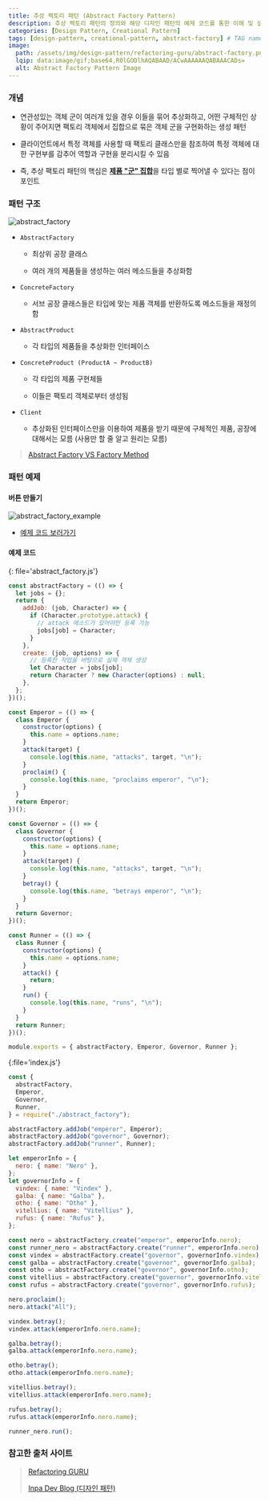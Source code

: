 ```yaml
---
title: 추상 팩토리 패턴 (Abstract Factory Pattern)
description: 추상 팩토리 패턴의 정의와 해당 디자인 패턴의 예제 코드를 통한 이해 및 설명 정리
categories: [Design Pattern, Creational Pattern]
tags: [design-pattern, creational-pattern, abstract-factory] # TAG names should always be lowercase
image:
  path: /assets/img/design-pattern/refactoring-guru/abstract-factory.png
  lqip: data:image/gif;base64,R0lGODlhAQABAAD/ACwAAAAAAQABAAACADs=
  alt: Abstract Factory Pattern Image
---
```


### 개념

- 연관성있는 객체 군이 여러개 있을 경우 이들을 묶어 추상화하고, 어떤 구체적인 상황이 주어지면 팩토리 객체에서 집합으로 묶은 객체 군을 구현화하는 생성 패턴

- 클라이언트에서 특정 객체를 사용할 때 팩토리 클래스만을 참조하여 특정 객체에 대한 구현부를 감추어 역할과 구현을 분리시킬 수 있음

- 즉, 추상 팩토리 패턴의 핵심은 <ins>**제품 "군" 집합**</ins>을 타입 별로 찍어낼 수 있다는 점이 포인트

### 패턴 구조

![abstract_factory](/assets/img/design-pattern/structure/abstract_factory.png)

- `AbstractFactory`

  - 최상위 공장 클래스

  - 여러 개의 제품들을 생성하는 여러 메소드들을 추상화함

- `ConcreteFactory`

  - 서브 공장 클래스들은 타입에 맞는 제품 객체를 반환하도록 메소드들을 재정의함

- `AbstractProduct`

  - 각 타입의 제품들을 추상화한 인터페이스

- `ConcreteProduct (ProductA ~ ProductB)`

  - 각 타입의 제품 구현체들

  - 이들은 팩토리 객체로부터 생성됨

- `Client`

  - 추상화된 인터페이스만을 이용하여 제품을 받기 때문에 구체적인 제품, 공장에 대해서는 모름 (사용만 할 줄 알고 원리는 모름)

> [Abstract Factory VS Factory Method](https://hyungjinhan.github.io/posts/abstract-factory-method/)

### 패턴 예제

#### 버튼 만들기

![abstract_factory_example](/assets/img/design-pattern/example/abstract_factory_example.png)

- [예제 코드 보러가기](https://github.com/HyungJinHan/design_pattern/tree/main/CreationalPattern/AbstractVSFactoryMethod/ButtonExample)

#### 예제 코드

{: file='abstract_factory.js'}

```js
const abstractFactory = (() => {
  let jobs = {};
  return {
    addJob: (job, Character) => {
      if (Character.prototype.attack) {
        // attack 메소드가 있어야만 등록 가능
        jobs[job] = Character;
      }
    },
    create: (job, options) => {
      // 등록한 작업을 바탕으로 실제 객체 생성
      let Character = jobs[job];
      return Character ? new Character(options) : null;
    },
  };
})();

const Emperor = (() => {
  class Emperor {
    constructor(options) {
      this.name = options.name;
    }
    attack(target) {
      console.log(this.name, "attacks", target, "\n");
    }
    proclaim() {
      console.log(this.name, "proclaims emperor", "\n");
    }
  }
  return Emperor;
})();

const Governor = (() => {
  class Governor {
    constructor(options) {
      this.name = options.name;
    }
    attack(target) {
      console.log(this.name, "attacks", target, "\n");
    }
    betray() {
      console.log(this.name, "betrays emperor", "\n");
    }
  }
  return Governor;
})();

const Runner = (() => {
  class Runner {
    constructor(options) {
      this.name = options.name;
    }
    attack() {
      return;
    }
    run() {
      console.log(this.name, "runs", "\n");
    }
  }
  return Runner;
})();

module.exports = { abstractFactory, Emperor, Governor, Runner };
```

{:file='index.js'}

```js
const {
  abstractFactory,
  Emperor,
  Governor,
  Runner,
} = require("./abstract_factory");

abstractFactory.addJob("emperor", Emperor);
abstractFactory.addJob("governor", Governor);
abstractFactory.addJob("runner", Runner);

let emperorInfo = {
  nero: { name: "Nero" },
};
let governorInfo = {
  vindex: { name: "Vindex" },
  galba: { name: "Galba" },
  otho: { name: "Otho" },
  vitellius: { name: "Vitellius" },
  rufus: { name: "Rufus" },
};

const nero = abstractFactory.create("emperor", emperorInfo.nero);
const runner_nero = abstractFactory.create("runner", emperorInfo.nero);
const vindex = abstractFactory.create("governor", governorInfo.vindex);
const galba = abstractFactory.create("governor", governorInfo.galba);
const otho = abstractFactory.create("governor", governorInfo.otho);
const vitellius = abstractFactory.create("governor", governorInfo.vitellius);
const rufus = abstractFactory.create("governor", governorInfo.rufus);

nero.proclaim();
nero.attack("All");

vindex.betray();
vindex.attack(emperorInfo.nero.name);

galba.betray();
galba.attack(emperorInfo.nero.name);

otho.betray();
otho.attack(emperorInfo.nero.name);

vitellius.betray();
vitellius.attack(emperorInfo.nero.name);

rufus.betray();
rufus.attack(emperorInfo.nero.name);

runner_nero.run();
```

### 참고한 출처 사이트

> [Refactoring GURU](https://refactoring.guru/ko/design-patterns)
>
> [Inpa Dev Blog (디자인 패턴)](https://inpa.tistory.com/category/%EB%94%94%EC%9E%90%EC%9D%B8%20%ED%8C%A8%ED%84%B4)
